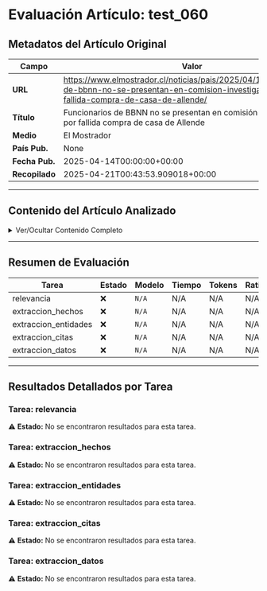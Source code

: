 # Evaluación Artículo: test_060

## Metadatos del Artículo Original

| Campo          | Valor                                      |
|----------------|--------------------------------------------|
| **URL**        | https://www.elmostrador.cl/noticias/pais/2025/04/14/funcionarios-de-bbnn-no-se-presentan-en-comision-investigadora-por-fallida-compra-de-casa-de-allende/           |
| **Título**     | Funcionarios de BBNN no se presentan en comisión investigadora por fallida compra de casa de Allende       |
| **Medio**      | El Mostrador         |
| **País Pub.**  | None |
| **Fecha Pub.** | 2025-04-14T00:00:00+00:00 |
| **Recopilado** | 2025-04-21T00:43:53.909018+00:00 |

---

## Contenido del Artículo Analizado

<details>
<summary>Ver/Ocultar Contenido Completo</summary>

```text
Funcionarios de BBNN no se presentan en comisión investigadora por fallida compra de casa de Allende
El presidente de la comisión, Andrés Longton (RN), anunció que enviarán los antecedentes a Contraloría por la inasistencia de los funcionarios de Bienes Nacionales. Mientras, la diputada Paula Labra (IND-RN) criticó duramente a los ausentes. Se anunció envío de un cuestionario al Presidente Boric.
Por casi 50 minutos sesionó la Comsión Investigadora por la fallida compra de la casa del expresidente Salvador Allende. Pero la tónica estuvo marcada por la ausencia de los funcionarios del Ministerio de Bienes Nacionales. El ministro Francisco Figueroa se había excusado de la instancia por motivos personales. Está pronto a ser padre. Sin embargo, el resto de los convocados no se presentó.
El presidente de la instancia, Andrés Longton (RN) -a solicitud de la diputada Paula Labra (Ind-RN)- enviará los antecedentes a la Contraloría “para que sean sancionados en razón de su inasistencia”. “Los funcionarios citados que participaron en esta operación no tenían ninguna excusa, porque no pueden andar guiados, coachings o dirigidos por otra persona”, argumentó el diputado Longton.
Su ausencia, aseguró, termina “obstruyendo las investigaciones, sobre todo a raíz de las inaceptables declaraciones de la Jefa Jurídica (de la Segpres) que sorprendentemente sigue en funciones, la señora Francisca Moya”. En la misma línea, el parlamentario insistió que “eran determinantes las declaraciones que podían dar los funcionarios citados acá en la comisión investigadora y que lamentablemente terminan retrasando esta investigación”.
La diputada Labra arremetió contra los funcionarios afirmando que “esto no es una citación institucional. Ya no estamos en el jardín infantil y no se necesita la supervisión del ministro que tenía, por supuesto, una excusa muy atendible”. Para la parlamentaria “los funcionarios públicos tenían la responsabilidad y el deber de asistir”.
Labra aseguró que seguirán trabajando “hasta determinar las últimas responsabilidades políticas del escándalo político más grande del último tiempo”.
Respecto de las próximas sesiones, el presidente de la comisión, el diputado Longton, adelantó que la exjefa jurídica de BB.NN que participó en el proceso de la fallida compra de la casa del expresidente Allende, Macarena Díez, “ya confirmó que va a venir. Tenemos que reagendar la fecha porque también tuvo un problema de salud”. Aseguró que “no teniendo la obligación, manifestó su disposición. Lo mismo la exministra Marcela Sandoval, que está invitada y ya confirmó para el próximo día lunes”, el referencia a la próximas semana.
Finalmente, el diputado afirmó que se enviará un cuestionario al Presidente Gabriel Boric, como lo hizo en su momento la comisión Investigadora sobre el exsubsecretario Manuel Monsalve, y que los diputados integrantes tendrán hasta el lunes próximo para enviar sus preguntas.
```
</details>

---

## Resumen de Evaluación

| Tarea | Estado | Modelo | Tiempo | Tokens | Ratio |
|-------|--------|--------|--------|--------|-------|
| relevancia | ❌ | `N/A` | N/A | N/A | N/A |
| extraccion_hechos | ❌ | `N/A` | N/A | N/A | N/A |
| extraccion_entidades | ❌ | `N/A` | N/A | N/A | N/A |
| extraccion_citas | ❌ | `N/A` | N/A | N/A | N/A |
| extraccion_datos | ❌ | `N/A` | N/A | N/A | N/A |

---

## Resultados Detallados por Tarea

### Tarea: relevancia

⚠️ **Estado:** No se encontraron resultados para esta tarea.


### Tarea: extraccion_hechos

⚠️ **Estado:** No se encontraron resultados para esta tarea.


### Tarea: extraccion_entidades

⚠️ **Estado:** No se encontraron resultados para esta tarea.


### Tarea: extraccion_citas

⚠️ **Estado:** No se encontraron resultados para esta tarea.


### Tarea: extraccion_datos

⚠️ **Estado:** No se encontraron resultados para esta tarea.
